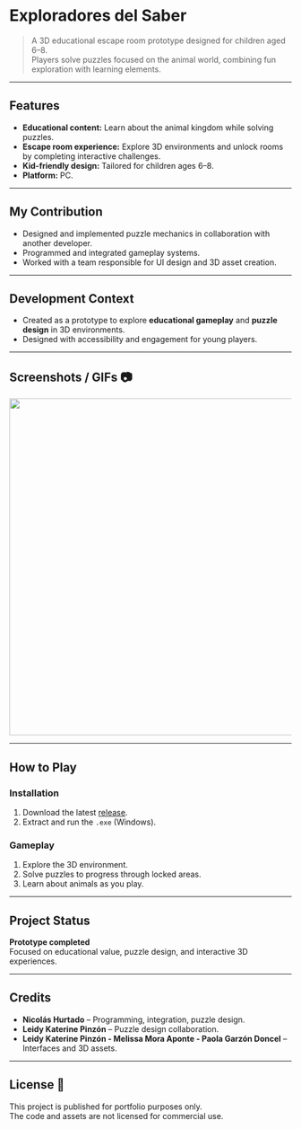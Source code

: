 # Exploradores del Saber 

> A 3D educational escape room prototype designed for children aged 6–8.  
> Players solve puzzles focused on the animal world, combining fun exploration with learning elements.

---

## Features 
- **Educational content:** Learn about the animal kingdom while solving puzzles.
- **Escape room experience:** Explore 3D environments and unlock rooms by completing interactive challenges.
- **Kid-friendly design:** Tailored for children ages 6–8.
- **Platform:** PC.

---

## My Contribution 
- Designed and implemented puzzle mechanics in collaboration with another developer.
- Programmed and integrated gameplay systems.
- Worked with a team responsible for UI design and 3D asset creation.

---

## Development Context 
- Created as a prototype to explore **educational gameplay** and **puzzle design** in 3D environments.
- Designed with accessibility and engagement for young players.

---

## Screenshots / GIFs 📷
<p align="center">
  <img src="Docs/escaperoomGIF.gif" width="600">
</p>

---

## How to Play 
### Installation
1. Download the latest [release](../../releases).
2. Extract and run the `.exe` (Windows).

### Gameplay
1. Explore the 3D environment.
2. Solve puzzles to progress through locked areas.
3. Learn about animals as you play.

---

## Project Status 
**Prototype completed**  
Focused on educational value, puzzle design, and interactive 3D experiences.

---

## Credits 
- **Nicolás Hurtado** – Programming, integration, puzzle design.
- **Leidy Katerine Pinzón** – Puzzle design collaboration.
- **Leidy Katerine Pinzón - Melissa Mora Aponte - Paola Garzón Doncel** – Interfaces and 3D assets.

---

## License 📄
This project is published for portfolio purposes only.  
The code and assets are not licensed for commercial use.
